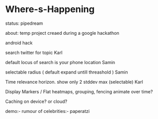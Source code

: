 Where-s-Happening
=================

status: pipedream

about: temp project creaed during a google hackathon

android hack

search twitter for topic   Karl

default locus of search is your phone location    Samin

selectable radius ( default expand untill threashold )  Samin



Time relevance horizon. show only 2 stddev max (selectable)   Karl


Display Markers / Flat
heatmaps, grouping, fencing
animate over time?

Caching on device? or cloud?

demo:-
rumour of celebrities:- paperatzi










